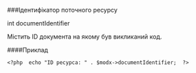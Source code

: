 ###Ідентифікатор поточного  ресурсу

int documentIdentifier

Містить ID документа на якому був викликаний код.

####Приклад

    <?php  echo "ID ресурса: " . $modx->documentIdentifier;  ?>
